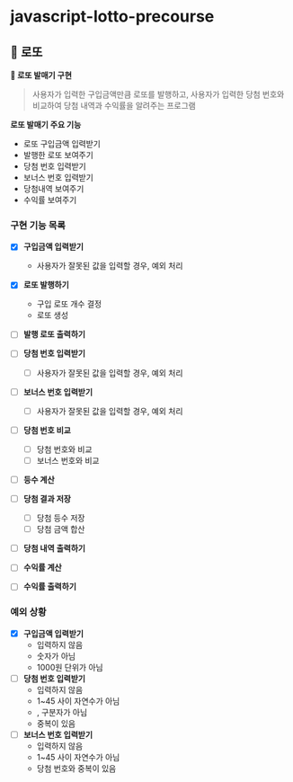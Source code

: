 # javascript-lotto-precourse

## 🎱 로또

**📌 로또 발매기 구현**

> 사용자가 입력한 구입금액만큼 로또를 발행하고, 사용자가 입력한 당첨 번호와 비교하여 당첨 내역과 수익률을 알려주는 프로그램

**로또 발매기 주요 기능**

- 로또 구입금액 입력받기
- 발행한 로또 보여주기
- 당첨 번호 입력받기
- 보너스 번호 입력받기
- 당첨내역 보여주기
- 수익률 보여주기

### 구현 기능 목록

- [x] **구입금액 입력받기**

  - 사용자가 잘못된 값을 입력할 경우, 예외 처리

- [x] **로또 발행하기**

  - 구입 로또 개수 결정
  - 로또 생성

- [ ] **발행 로또 출력하기**

- [ ] **당첨 번호 입력받기**

  - [ ] 사용자가 잘못된 값을 입력할 경우, 예외 처리

- [ ] **보너스 번호 입력받기**

  - [ ] 사용자가 잘못된 값을 입력할 경우, 예외 처리

- [ ] **당첨 번호 비교**

  - [ ] 당첨 번호와 비교
  - [ ] 보너스 번호와 비교

- [ ] **등수 계산**

- [ ] **당첨 결과 저장**

  - [ ] 당첨 등수 저장
  - [ ] 당첨 금액 합산

- [ ] **당첨 내역 출력하기**

- [ ] **수익률 계산**

- [ ] **수익률 출력하기**

### 예외 상황

- [x] **구입금액 입력받기**
  - 입력하지 않음
  - 숫자가 아님
  - 1000원 단위가 아님
- [ ] **당첨 번호 입력받기**
  - 입력하지 않음
  - 1~45 사이 자연수가 아님
  - , 구분자가 아님
  - 중복이 있음
- [ ] **보너스 번호 입력받기**
  - 입력하지 않음
  - 1~45 사이 자연수가 아님
  - 당첨 번호와 중복이 있음
